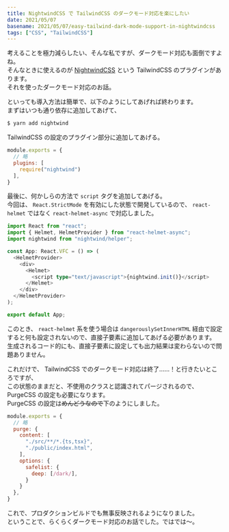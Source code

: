 ```yaml
---
title: NightwindCSS で TailwindCSS のダークモード対応を楽にしたい
date: 2021/05/07
basename: 2021/05/07/easy-tailwind-dark-mode-support-in-nightwindcss
tags: ["CSS", "TailwindCSS"]
---
```


考えることを極力減らしたい、そんな私ですが、ダークモード対応も面倒ですよね。  
そんなときに使えるのが [NightwindCSS](https://nightwindcss.com/) という TailwindCSS のプラグインがあります。  
それを使ったダークモード対応のお話。

といっても導入方法は簡単で、以下のようにしてあげれば終わります。  
まずはいつも通り依存に追加してあげて、

```bash
$ yarn add nightwind
```

TailwindCSS の設定のプラグイン部分に追加してあげる。

```typescript:tailwind.config.js
module.exports = {
  // 略
  plugins: [
    require("nightwind")
  ],
}
```

最後に、何かしらの方法で `script` タグを追加してあげる。  
今回は、 `React.StrictMode` を有効にした状態で開発しているので、 `react-helmet` ではなく `react-helmet-async` で対応しました。

```typescript
import React from "react";
import { Helmet, HelmetProvider } from "react-helmet-async";
import nightwind from "nightwind/helper";

const App: React.VFC = () => (
  <HelmetProvider>
    <div>
      <Helmet>
        <script type="text/javascript">{nightwind.init()}</script>
      </Helmet>
    </div>
  </HelmetProvider>
);

export default App;
```

このとき、 `react-helmet` 系を使う場合は `dangerouslySetInnerHTML` 経由で設定すると何も設定されないので、直接子要素に追加してあげる必要があります。  
生成されるコード的にも、直接子要素に設定しても出力結果は変わらないので問題ありません。

これだけで、 TailwindCSS でのダークモード対応は終了......！と行きたいところですが、  
この状態のままだと、不使用のクラスと認識されてパージされるので、 PurgeCSS の設定も必要になります。  
PurgeCSS の設定は~~めんどうなので~~下のようにしました。

```typescript:tailwind.config.js
module.exports = {
  // 略
  purge: {
    content: [
      "./src/**/*.{ts,tsx}",
      "./public/index.html",
    ],
    options: {
      safelist: {
        deep: [/dark/],
      }
    }
  },
}
```

これで、プロダクションビルドでも無事反映されるようになりました。  
ということで、らくらくダークモード対応のお話でした。ではでは～。
